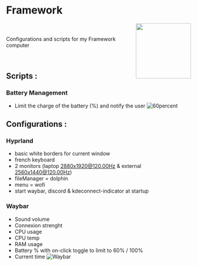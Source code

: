 # Framework
<img align="right" width="150" height="150" src="https://frame.work/assets/family/diy_laptop-f402ff777de39ff72aa9eae12c2fa28733e885074731c53e9530ff93fb6a399c.jpg">
<br/><br/>
Configurations and scripts for my Framework computer
<br/><br/><br/>

## Scripts :
### Battery Management
- Limit the charge of the battery (%) and notify the user
![60percent](https://github.com/user-attachments/assets/8daa319e-644a-4593-a582-7bce5185ccc9)

## Configurations :
### Hyprland
- basic white borders for current window
- french keyboard
- 2 monitors (laptop 2880x1920@120.00Hz & external 2560x1440@120.00Hz)
- fileManager = dolphin
- menu = wofi
- start waybar, discord & kdeconnect-indicator at startup
### Waybar
- Sound volume
- Connexion strenght
- CPU usage
- CPU temp
- RAM usage
- Battery % with on-click toggle to limit to 60% / 100%
- Current time
  ![Waybar](https://github.com/user-attachments/assets/75bd80d9-dca4-49c6-af3d-8147b2eedd9d)

